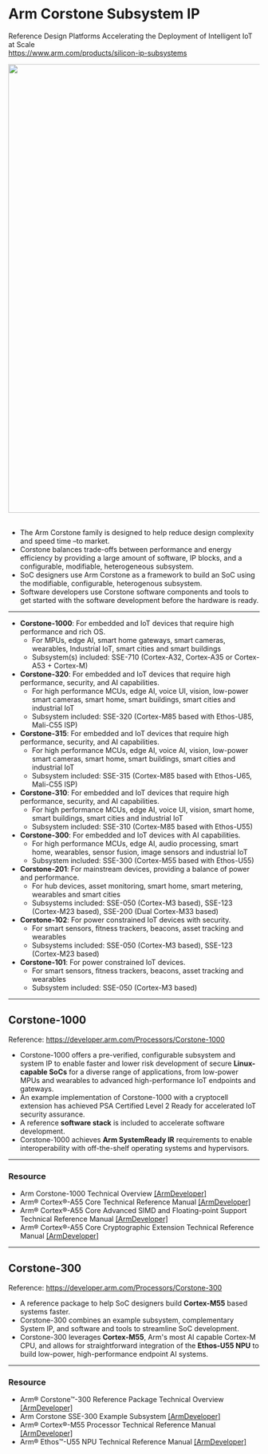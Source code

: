 # Arm Corstone Subsystem IP

Reference Design Platforms Accelerating the Deployment of Intelligent IoT at Scale \
https://www.arm.com/products/silicon-ip-subsystems

<img src="https://github.com/user-attachments/assets/3659cf42-498b-4485-93ec-cce0dc48ddbc" width=900>
<br/><br/>

* The Arm Corstone family is designed to help reduce design complexity and speed time –to market. 
* Corstone balances trade-offs between performance and energy efficiency by providing a large amount of software, IP blocks, and a configurable, modifiable, heterogeneous subsystem.
* SoC designers use Arm Corstone as a framework to build an SoC using the modifiable, configurable, heterogenous subsystem.
* Software developers use Corstone software components and tools to get started with the software development before the hardware is ready.

---
* **Corstone-1000**: For embedded and IoT devices that require high performance and rich OS.
  * For MPUs, edge AI, smart home gateways, smart cameras, wearables, Industrial IoT, smart cities and smart buildings
  * Subsystem(s) included: SSE-710 (Cortex-A32, Cortex-A35 or Cortex-A53 + Cortex-M)
* **Corstone-320**: For embedded and IoT devices that require high performance, security, and AI capabilities.
  * For high performance MCUs, edge AI, voice UI, vision, low-power smart cameras, smart home, smart buildings, smart cities and industrial IoT
  * Subsystem included: SSE-320 (Cortex-M85 based with Ethos-U85, Mali-C55 ISP)
* **Corstone-315**: For embedded and IoT devices that require high performance, security, and AI capabilities.
  * For high performance MCUs, edge AI, voice AI, vision, low-power smart cameras, smart home, smart buildings, smart cities and industrial IoT
  * Subsystem included: SSE-315 (Cortex-M85 based with Ethos-U65, Mali-C55 ISP)
* **Corstone-310**: For embedded and IoT devices that require high performance, security, and AI capabilities.
  * For high performance MCUs, edge AI, voice UI, vision, smart home, smart buildings, smart cities and industrial IoT
  * Subsystem included: SSE-310 (Cortex-M85 based with Ethos-U55)
* **Corstone-300**: For embedded and IoT devices with AI capabilities.
  * For high performance MCUs, edge AI, audio processing, smart home, wearables, sensor fusion, image sensors and industrial IoT
  * Subsystem included: SSE-300 (Cortex-M55 based with Ethos-U55)
* **Corstone-201**: For mainstream devices, providing a balance of power and performance.
  * For hub devices, asset monitoring, smart home, smart metering, wearables and smart cities
  * Subsystems included: SSE-050 (Cortex-M3 based), SSE-123 (Cortex-M23 based), SSE-200 (Dual Cortex-M33 based)
* **Corstone-102**: For power constrained IoT devices with security.
  * For smart sensors, fitness trackers, beacons, asset tracking and wearables
  * Subsystems included: SSE-050 (Cortex-M3 based), SSE-123 (Cortex-M23 based)
* **Corstone-101**: For power constrained IoT devices.
  * For smart sensors, fitness trackers, beacons, asset tracking and wearables
  * Subsystem included: SSE-050 (Cortex-M3 based)


---
## Corstone-1000 

Reference: https://developer.arm.com/Processors/Corstone-1000

* Corstone-1000 offers a pre-verified, configurable subsystem and system IP to enable faster and lower risk development of secure **Linux-capable SoCs** for a diverse range of applications, from low-power MPUs and wearables to advanced high-performance IoT endpoints and gateways.
* An example implementation of Corstone-1000 with a cryptocell extension has achieved PSA Certified Level 2 Ready for accelerated IoT security assurance.
* A reference **software stack** is included to accelerate software development.
* Corstone-1000 achieves **Arm SystemReady IR** requirements to enable interoperability with off-the-shelf operating systems and hypervisors.

---
### Resource

* Arm Corstone-1000 Technical Overview [[ArmDeveloper]](https://developer.arm.com/documentation/102360/0000/Overview-of-Corstone-1000/Corstone-1000)
* Arm® Cortex®-A55 Core Technical Reference Manual [[ArmDeveloper]](https://developer.arm.com/documentation/100442/0200/?lang=en)
* Arm® Cortex®-A55 Core Advanced SIMD and Floating-point Support Technical Reference Manual [[ArmDeveloper]](https://developer.arm.com/documentation/100446/0200/?lang=en)
* Arm® Cortex®-A55 Core Cryptographic Extension Technical Reference Manual [[ArmDeveloper]](https://developer.arm.com/documentation/100444/0200/?lang=en)

---
## Corstone-300

Reference: https://developer.arm.com/Processors/Corstone-300

* A reference package to help SoC designers build **Cortex-M55** based systems faster.
* Corstone-300 combines an example subsystem, complementary System IP, and software and tools to streamline SoC development.
* Corstone-300 leverages **Cortex-M55**, Arm's most AI capable Cortex-M CPU, and allows for straightforward integration of the **Ethos-U55 NPU** to build low-power, high-performance endpoint AI systems.

---
### Resource 

* Arm® Corstone™-300 Reference Package Technical Overview [[ArmDeveloper]](https://developer.arm.com/documentation/101772/0000/?lang=en)
* Arm Corstone SSE-300 Example Subsystem [[ArmDeveloper]](https://developer.arm.com/documentation/101773/0001/?lang=en)
* Arm® Cortex®-M55 Processor Technical Reference Manual [[ArmDeveloper]](https://developer.arm.com/documentation/101051/0101/?lang=en)
* Arm® Ethos™-U55 NPU Technical Reference Manual [[ArmDeveloper]](https://developer.arm.com/documentation/102420/0200/?lang=en)

